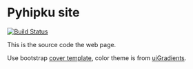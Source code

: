# Pyhipku site

[![Build Status][1]][2]

This is the source code the web page.

Use bootstrap [cover template][], color theme is from [uiGradients][].


[1]: https://travis-ci.org/lord63/pyhipku_web.svg
[2]: https://travis-ci.org/lord63/pyhipku_web
[cover template]: http://getbootstrap.com/examples/cover/
[uiGradients]: https://github.com/Ghosh/uiGradients